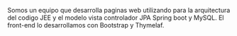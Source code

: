 Somos un equipo que desarrolla paginas web utilizando para la arquitectura del codigo JEE y el modelo vista controlador JPA Spring boot y MySQL. El front-end lo desarrollamos con Bootstrap y Thymelaf. 


